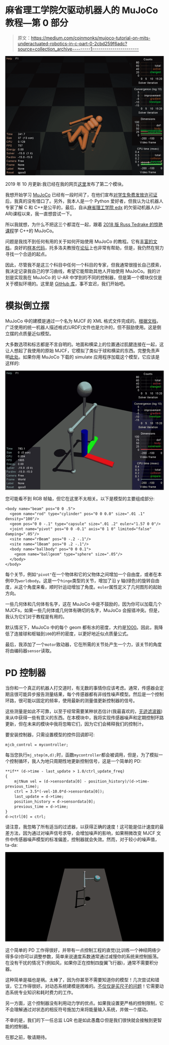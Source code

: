 # 麻省理工学院欠驱动机器人的 MuJoCo 教程—第 0 部分

> 原文：<https://medium.com/coinmonks/mujoco-tutorial-on-mits-underactuated-robotics-in-c-part-0-2cbd259f6adc?source=collection_archive---------1----------------------->

![](img/9ccdc52af66af12dcf3dfc095c6feea7.png)

2019 年 10 月更新:我已经在我的网页[这里](https://atabakd.github.io/blog/2019/MuJoCo-1/)发布了第二个模块。

我想开始学习 [MuJoCo](http://www.mujoco.org/) 已经有一段时间了，在他们宣布[对学生免费发放许可证](https://www.roboti.us/agreement/PersonalStudentSLA.pdf)后，我真的没有借口了。另外，我本人是一个 Python 爱好者，但我认为让机器人专家了解 C 和 C++是公平的，最后，自从[麻省理工学院 edx](https://www.edx.org/course/underactuated-robotics-mitx-6-832x-0) 的欠驱动机器人(U-AR)课程以来，我一直想尝试一下。

所以我就想，为什么不把这三个都混在一起，跟着 [2018 版 Russ Tedrake 的惊艳课程](https://www.youtube.com/channel/UChfUOAhz7ynELF-s_1LPpWg/videos)学 C++的 MuJoCo。

问题是我找不到任何有用的关于如何开始使用 MuJoCo 的教程。它有[丰富的文档](http://www.mujoco.org/book/index.html)，良好的[样本代码](http://www.mujoco.org/book/programming.html#Sample)，托多洛夫教授在[论坛](http://www.mujoco.org/forum/index.php)上也非常有帮助，但是，我仍然在努力寻找一个合适的起点。

因此，尽管我不是这三个科目中任何一个科目的专家，但我通常很擅长自己摸索，我决定记录我自己的学习曲线，希望它能帮助其他人开始使用 MuJoCo。我的计划是实现我在 MuJoCo 的 U-AR 中学到的不同的控制器，但是第一个模块仅仅是关于模拟环境的。这里是 [GitHub 库](https://github.com/atabakd/MuJoCo-Tutorials.git)，事不宜迟，我们开始吧。

# 模拟倒立摆

MuJoCo 中的建模是通过一个名为 MJCF 的 XML 格式文件完成的。[根据文档](http://mujoco.org/book/modeling.html#Introduction)，广泛使用的统一机器人描述格式(URDF)文件也是允许的，但不鼓励使用。这是倒立摆的点质量近似模型。

大多数选项和标志都是不言自明的。地面和横梁上的位置通过肌腱连接在一起，这让人想起了我使用的原始 MJCF，它模拟了类似于球和横梁的东西。完整免责声明[此处](https://github.com/atabakd/MuJoCo-Tutorials/blob/master/models/invertedPendulum.xml)。如果你用 MuJoCo 下载的 simulate 应用程序加载这个模型，它应该是这样的:

![](img/e54dfe124bdb98b9ac3d251c8441acbe.png)

您可能看不到 RGB 帧轴，但它在这里不太相关。以下是模型的主要组成部分:

```
<body name="beam" pos="0 0 .5">
  <geom name="rod" type="cylinder" pos="0 0 0.0" size=".01 .1" density="100"/>
  <geom pos="0 0 -.1" type="capsule" size=".01 .2" euler="1.57 0 0"/>
  <joint name="pivot" pos="0 0 -0.1" axis="0 1 0" limited="false" damping=".05"/>
  <site name="rBeam" pos="0 -.2 -.1"/>
  <site name="lBeam" pos="0 .2 -.1"/>
  <body name="ballbody" pos="0 0 0.1">
    <geom name="ballgeom" type="sphere" size=".05"/>
  </body>
</body>
```

每个关节，例如`"pivot"`在一个物体和它的父物体之间增加一个自由度，或者在本例中为`worldbody`。这是一个`hinge`类型的关节，增加了沿 y 轴(绿色)的旋转自由度，从这个角度来看，顺时针运动增加了角度。`euler`属性定义了几何图形的起始方向。

一些几何体和几何体有名字，这在 MuJoCo 中是不鼓励的，因为你可以加载几个 MJCFs，如果一些几何体或几何体有确切的名字，MuJoCo 会报错冲突。但是，我认为它们对于教程是有用的。

默认情况下，MuJoCo 中的每个 geom 都有水的密度，大约是[1000](https://en.wikipedia.org/wiki/Density#Water)。因此，我降低了连接球和枢轴到`100`的杆的密度，以更好地近似点质量公式。

最后，我添加了一个`motor`致动器，它在所需的关节处产生一个力，该关节的角度将由编码器`sensor`读取。

# PD 控制器

当你和一个真正的机器人打交道时，有无数的事情你应该考虑。通常，传感器会定期且很可能异步报告测量结果，每个传感器都有非线性噪声模型。然后是一个控制环路，很可能以固定的频率，使用最新的测量值更新控制器的信号。

这些测量是如此不可靠，以至于经常需要某种状态估计(我最喜欢的，[无迹滤波器](https://towardsdatascience.com/the-unscented-kalman-filter-anything-ekf-can-do-i-can-do-it-better-ce7c773cf88d))来从中获得一些有意义的东西。在本模块中，我将实现传感器噪声和定期控制环路更新，但在未来的模块中我将忽略它们，因为它们会稀释我们的控制汁。

要安装控制器，只需设置模型的控件回调即可:

```
mjcb_control = mycontroller;
```

每当您执行`mj_step(m,d);`时，函数`mycontroller`都会被调用，但是，为了模拟一个控制循环，我人为地只周期性地更新控制信号，这是一个简单的 PD:

```
**if** (d->time - last_update > 1.0/ctrl_update_freq)
{
    mjtNum vel = (d->sensordata[0] - position_history)/(d->time-previous_time);
    ctrl = 3.5*(-vel-10.0*d->sensordata[0]);
    last_update = d->time;
    position_history = d->sensordata[0];
    previous_time = d->time;
}
d->ctrl[0] = ctrl;
```

请注意，我忽略了所有适当的过滤器，以获得正确的速度！这可能是估计速度的最差方法，因为通过对噪声信号求导，会增加噪声的影响，如果稍微改变 MJCF 文件中传感器噪声模型的标准偏差，控制器就会失效。然而，对于较小的噪声值，ta-da:

![](img/f926901eae894e743ad5a75cc9be1215.png)

这个简单的 PD 工作得很好，并带有一点控制工程的直觉(比训练一个神经网络少得多😝)你可以调整参数，简单来说速度系数通常通过减慢你的系统来控制振荡。在没有干扰的情况下(例如风，如果你正在控制四旋翼飞行器)，通常不需要积分器。

这种简单是福也是祸。太棒了，因为你甚至不需要知道你的模型！几次尝试和错误，它工作得很好。对动态系统建模是困难的。[不仅仅是买尺子的问题](https://youtu.be/BkekflWqXrE?t=1h22m20s)！它需要动态系统专业知识和耗时费力的工作。

另一方面，这个控制器没有利用动力学的优点。如果我设置更严格的控制限制，它不会理解通过对状态的相反符号施加力来将能量输入系统，并做一个摆动。

不幸的是，我们的下一任总监 LQR 也是如此愚蠢😉但是我们很快就会接触到更智能的控制器。

在那之前，敬请期待。
